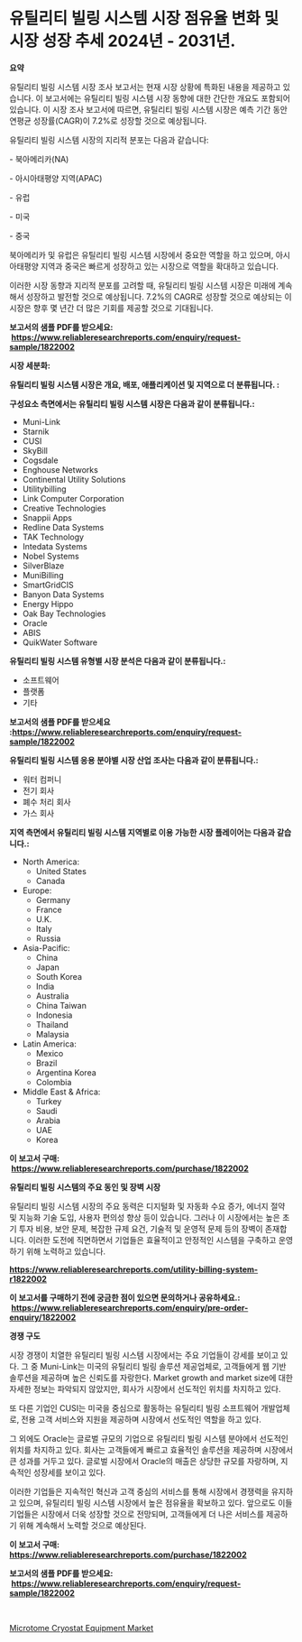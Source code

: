 <p><h1>유틸리티 빌링 시스템 시장 점유율 변화 및 시장 성장 추세 2024년 - 2031년.</h1></p><p><strong>요약</strong></p>
<p><p>유틸리티 빌링 시스템 시장 조사 보고서는 현재 시장 상황에 특화된 내용을 제공하고 있습니다. 이 보고서에는 유틸리티 빌링 시스템 시장 동향에 대한 간단한 개요도 포함되어 있습니다. 이 시장 조사 보고서에 따르면, 유틸리티 빌링 시스템 시장은 예측 기간 동안 연평균 성장률(CAGR)이 7.2%로 성장할 것으로 예상됩니다.</p><p>유틸리티 빌링 시스템 시장의 지리적 분포는 다음과 같습니다:</p><p>- 북아메리카(NA)</p><p>- 아시아태평양 지역(APAC)</p><p>- 유럽</p><p>- 미국</p><p>- 중국</p><p>북아메리카 및 유럽은 유틸리티 빌링 시스템 시장에서 중요한 역할을 하고 있으며, 아시아태평양 지역과 중국은 빠르게 성장하고 있는 시장으로 역할을 확대하고 있습니다.</p><p>이러한 시장 동향과 지리적 분포를 고려할 때, 유틸리티 빌링 시스템 시장은 미래에 계속해서 성장하고 발전할 것으로 예상됩니다. 7.2%의 CAGR로 성장할 것으로 예상되는 이 시장은 향후 몇 년간 더 많은 기회를 제공할 것으로 기대됩니다.</p></p>
<p><strong>보고서의 샘플 PDF를 받으세요: &nbsp;<a href="https://www.reliableresearchreports.com/enquiry/request-sample/1822002">https://www.reliableresearchreports.com/enquiry/request-sample/1822002</a></strong></p>
<p><strong>시장 세분화:</strong></p>
<p><strong> 유틸리티 빌링 시스템 시장은 개요, 배포, 애플리케이션 및 지역으로 더 분류됩니다. :</strong></p>
<p><strong>구성요소 측면에서는 유틸리티 빌링 시스템 시장은 다음과 같이 분류됩니다.:</strong></p>
<p><ul><li>Muni-Link</li><li>Starnik</li><li>CUSI</li><li>SkyBill</li><li>Cogsdale</li><li>Enghouse Networks</li><li>Continental Utility Solutions</li><li>Utilitybilling</li><li>Link Computer Corporation</li><li>Creative Technologies</li><li>Snappii Apps</li><li>Redline Data Systems</li><li>TAK Technology</li><li>Intedata Systems</li><li>Nobel Systems</li><li>SilverBlaze</li><li>MuniBilling</li><li>SmartGridCIS</li><li>Banyon Data Systems</li><li>Energy Hippo</li><li>Oak Bay Technologies</li><li>Oracle</li><li>ABIS</li><li>QuikWater Software</li></ul></p>
<p><strong> 유틸리티 빌링 시스템 유형별 시장 분석은 다음과 같이 분류됩니다.:</strong></p>
<p><ul><li>소프트웨어</li><li>플랫폼</li><li>기타</li></ul></p>
<p><strong>보고서의 샘플 PDF를 받으세요 :<a href="https://www.reliableresearchreports.com/enquiry/request-sample/1822002">https://www.reliableresearchreports.com/enquiry/request-sample/1822002</a></strong></p>
<p><strong> 유틸리티 빌링 시스템 응용 분야별 시장 산업 조사는 다음과 같이 분류됩니다.:</strong></p>
<p><ul><li>워터 컴퍼니</li><li>전기 회사</li><li>폐수 처리 회사</li><li>가스 회사</li></ul></p>
<p><strong>지역 측면에서 유틸리티 빌링 시스템 지역별로 이용 가능한 시장 플레이어는 다음과 같습니다.:</strong></p>
<p><ul>
    <li>
        North America:
        <ul>
            <li>United States</li>
            <li>Canada</li>
        </ul>
    </li>
    <li>
        Europe:
        <ul>
            <li>Germany</li>
            <li>France</li>
            <li>U.K.</li>
            <li>Italy</li>
            <li>Russia</li>
        </ul>
    </li>
    <li>
        Asia-Pacific:
        <ul>
            <li>China</li>
            <li>Japan</li>
            <li>South Korea</li>
            <li>India</li>
            <li>Australia</li>
            <li>China Taiwan</li>
            <li>Indonesia</li>
            <li>Thailand</li>
            <li>Malaysia</li>
        </ul>
    </li>
    <li>
        Latin America:
        <ul>
            <li>Mexico</li>
            <li>Brazil</li>
            <li>Argentina Korea</li>
            <li>Colombia</li>
        </ul>
    </li>
    <li>
        Middle East & Africa:
        <ul>
            <li>Turkey</li>
            <li>Saudi</li>
            <li>Arabia</li>
            <li>UAE</li>
            <li>Korea</li>
        </ul>
    </li>
    </ul></p>
<p><strong>이 보고서 구매: &nbsp;<a href="https://www.reliableresearchreports.com/purchase/1822002">https://www.reliableresearchreports.com/purchase/1822002</a></strong></p>
<p><strong>유틸리티 빌링 시스템의 주요 동인 및 장벽 시장</strong></p>
<p><p>유틸리티 빌링 시스템 시장의 주요 동력은 디지털화 및 자동화 수요 증가, 에너지 절약 및 지능화 기술 도입, 사용자 편의성 향상 등이 있습니다. 그러나 이 시장에서는 높은 초기 투자 비용, 보안 문제, 복잡한 규제 요건, 기술적 및 운영적 문제 등의 장벽이 존재합니다. 이러한 도전에 직면하면서 기업들은 효율적이고 안정적인 시스템을 구축하고 운영하기 위해 노력하고 있습니다.</p></p>
<p><strong><a href="https://www.reliableresearchreports.com/utility-billing-system-r1822002">https://www.reliableresearchreports.com/utility-billing-system-r1822002</a></strong></p>
<p><strong>이 보고서를 구매하기 전에 궁금한 점이 있으면 문의하거나 공유하세요.: &nbsp;<a href="https://www.reliableresearchreports.com/enquiry/pre-order-enquiry/1822002">https://www.reliableresearchreports.com/enquiry/pre-order-enquiry/1822002</a></strong></p>
<p><strong>경쟁 구도</strong></p>
<p><p>시장 경쟁이 치열한 유틸리티 빌링 시스템 시장에서는 주요 기업들이 강세를 보이고 있다. 그 중 Muni-Link는 미국의 유틸리티 빌링 솔루션 제공업체로, 고객들에게 웹 기반 솔루션을 제공하며 높은 신뢰도를 자랑한다. Market growth and market size에 대한 자세한 정보는 파악되지 않았지만, 회사가 시장에서 선도적인 위치를 차지하고 있다.</p><p>또 다른 기업인 CUSI는 미국을 중심으로 활동하는 유틸리티 빌링 소프트웨어 개발업체로, 전용 고객 서비스와 지원을 제공하며 시장에서 선도적인 역할을 하고 있다.</p><p>그 외에도 Oracle는 글로벌 규모의 기업으로 유틸리티 빌링 시스템 분야에서 선도적인 위치를 차지하고 있다. 회사는 고객들에게 빠르고 효율적인 솔루션을 제공하며 시장에서 큰 성과를 거두고 있다. 글로벌 시장에서 Oracle의 매출은 상당한 규모를 자랑하며, 지속적인 성장세를 보이고 있다.</p><p>이러한 기업들은 지속적인 혁신과 고객 중심의 서비스를 통해 시장에서 경쟁력을 유지하고 있으며, 유틸리티 빌링 시스템 시장에서 높은 점유율을 확보하고 있다. 앞으로도 이들 기업들은 시장에서 더욱 성장할 것으로 전망되며, 고객들에게 더 나은 서비스를 제공하기 위해 계속해서 노력할 것으로 예상된다.</p></p>
<p><strong>이 보고서 구매: &nbsp; <a href="https://www.reliableresearchreports.com/purchase/1822002">https://www.reliableresearchreports.com/purchase/1822002</a></strong></p>
<p><strong>보고서의 샘플 PDF를 받으세요: &nbsp;<a href="https://www.reliableresearchreports.com/enquiry/request-sample/1822002">https://www.reliableresearchreports.com/enquiry/request-sample/1822002</a></strong><strong></strong></p>
<p>&nbsp;</p>
<p><p><a href="https://fearless-okapi-6c8.notion.site/Microtome-Cryostat-Equipment-Market-Research-Report-Its-History-and-Forecast-2024-to-2031-43e975fef6584eb9a6114f29be82f8bf">Microtome Cryostat Equipment Market</a></p></p>